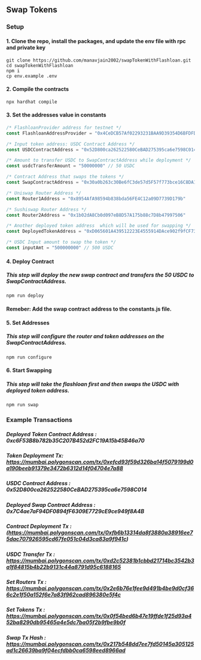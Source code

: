 ## Swap Tokens 

### Setup

#### 1. Clone the repo, install the packages, and update the env file with rpc and private key
```shell
git clone https://github.com/manavjain2002/swapTokenWithFlashloan.git
cd swapTokenWithFlashloan
npm i
cp env.example .env
```

#### 2. Compile the contracts
```shell
npx hardhat compile
```

#### 3. Set the addresses value in constants

```js
/* FlashloanProvider address for testnet */
const FlashloanAddressProvider = "0x4CeDCB57Af02293231BAA9D39354D6BFDFD251e0"

/* Input token address: USDC Contract Address */
const USDCContractAddress = "0x52D800ca262522580CeBAD275395ca6e7598C014"

/* Amount to transfer USDC to SwapContractAddress while deployment */
const usdcTransferAmount = "50000000" // 50 USDC

/* Contract Address that swaps the tokens */
const SwapContractAddress = "0x30a0b263c30Be6fC3de57d5F57f773bce16C8DA1"

/* Uniswap Router Address */
const Router1Address = "0x8954AfA98594b838bda56FE4C12a09D7739D179b"

/* Sushiswap Router Address */
const Router2Address = "0x1b02dA8Cb0d097eB8D57A175b88c7D8b47997506"

/* Another deployed token address  which will be used for swapping */
const DeployedTokenAddress = "0xD065601A439512223E4555914DAce902f9fCF736"

/* USDC Input amount to swap the token */
const inputAmt = "500000000" // 500 USDC
```

#### 4. Deploy Contract

##### This step will deploy the new swap contract and transfers the 50 USDC to SwapContractAddress.

```shell
npm run deploy
```

#### Remeber:  Add the swap contract address to the constants.js file. 

#### 5. Set Addresses 

##### This step will configure the router and token addresses on the SwapContractAddress.

```shell
npm run configure
```

#### 6. Start Swapping

##### This step will take the flashloan first and then swaps the USDC with deployed token address.

```shell
npm run swap
```


### Example Transactions

##### Deployed Token Contract Address : 0xc6F53B8b782b35C207B452d2FC19A15b45B46a70

##### Token Deployment Tx: https://mumbai.polygonscan.com/tx/0xefcd93f59d326ba14f5079199d0a190beeb91379e3472b6312d14f04704e7a88

##### USDC Contract Address : 0x52D800ca262522580CeBAD275395ca6e7598C014

##### Deployed Swap Contract Address : 0x7C4ae7aF94DF0894fF6309E7729cE9ce949f8A4B

##### Contract Deployment Tx : (https://mumbai.polygonscan.com/tx/0xfb6b13314da8f3880a38916ee75dac707926595cd67fe051c04d3ca83a9f941c)

##### USDC Transfer Tx : https://mumbai.polygonscan.com/tx/0xd2c52381b1cbbd21714bc3542b3a1f84815b4b22b9131c44a8791d95c6188165

##### Set Routers Tx : https://mumbai.polygonscan.com/tx/0x2e6b76e1fee9d491b4be9d0cf366c2e1f50a152f6e7a83f962cad896380e5f4c

##### Set Tokens Tx : https://mumbai.polygonscan.com/tx/0x0f54bed6b47e19ffde1f25d93a452ba8290db95465a4e5dc7ba05f2b9fbe9b0f

##### Swap Tx Hash : https://mumbai.polygonscan.com/tx/0x217b548dd7ee7fd50145a305125ad1c26639ba9f04ecfdbb0ca6598eed8966ad